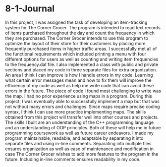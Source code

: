 # 8-1-Journal
  In this project, I was assigned the task of developing an item-tracking system for The Corner Grocer. 
The program is intended to read text records of items purchased throughout the day and count the frequency 
in which they are purchased. The Corner Grocer intends to use this program to optimize the layout of their 
store for their customers by placing more frequently purchased items in higher traffic areas.
  I successfully met all of the functional requirements which included printing a menu with four different options
for users as well as counting and writing item frequencies to the frequency.dat file. I also implemented a class
with public and private sections and placed my code in three separate files for extra organization.
  An area I think I can improve is how I handle errors in my code. Learning what certain error messages
mean and how to fix them will improve the efficiency of my code as well as help me write code
that can avoid these errors in the future. The piece of code I found most challenging to write was the map. 
I had no prior experience using maps in a program. During this project, I was eventually able to successfully implement 
a map but that was not without many errors and challenges. Since maps require precise coding syntax, I think I can use more 
practice implementing maps.
  The skills obtained from this project will transfer well into other courses and projects. The skills I built are an
understanding of the C++ programming language and an understanding of OOP principles. Both of these will help me 
in future programming coursework as well as future career endeavors. I made my program maintainable, readable, and adaptable
by separating it into separate files and using in-line comments. Separating into multiple files ensures organization 
as well as ease of maintenance and modification in case The Corner Grocer wishes to add more features to the program 
in the future. Including in-line comments ensures readability in my code.
